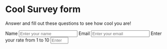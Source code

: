 <div class="main">
    <h1 id="title">Cool Survey form</h1>
  <p id="desciption">
      Answer and fill out these questions to see how cool you are!
  </p>
  
  <div class="main-content">
      <div class="main-content">
          <form id="survey-form">
              <label for="name" id="name-label">Name</label>
              <input id="name" type="text" required placeholder="Enter your name" />
              <label for="email" id="email-label">Email</label>
              <input id="email" type="email" required placeholder="Enter your email" />
              <label for="number" id="number-label">Enter your rate from 1 to 10</label>
              <input id="number" type="number" min="1" max="10" required placeholder="Enter your rate" />   
          </form>
      </div>
    </div>
   </div>
